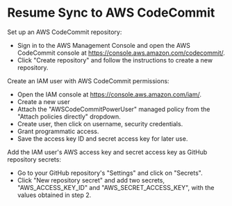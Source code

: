 # Resume Sync to AWS CodeCommit

Set up an AWS CodeCommit repository:

- Sign in to the AWS Management Console and open the AWS CodeCommit console at https://console.aws.amazon.com/codecommit/.
- Click "Create repository" and follow the instructions to create a new repository.

Create an IAM user with AWS CodeCommit permissions:
- Open the IAM console at https://console.aws.amazon.com/iam/.
- Create a new user 
- Attach the "AWSCodeCommitPowerUser" managed policy from the "Attach policies directly" dropdown.
- Create user, then click on username, security credentials.
- Grant programmatic access.
- Save the access key ID and secret access key for later use.

Add the IAM user's AWS access key and secret access key as GitHub repository secrets:
- Go to your GitHub repository's "Settings" and click on "Secrets".
- Click "New repository secret" and add two secrets, "AWS_ACCESS_KEY_ID" and "AWS_SECRET_ACCESS_KEY", with the values obtained in step 2.
